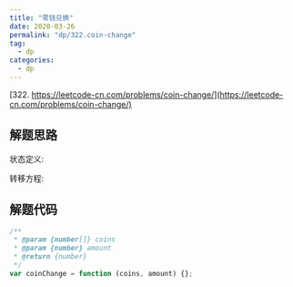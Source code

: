 ```yaml
---
title: "零钱兑换"
date: 2020-03-26
permalink: "dp/322.coin-change"
tag:
  - dp
categories:
  - dp
---
```


[322. https://leetcode-cn.com/problems/coin-change/](https://leetcode-cn.com/problems/coin-change/)

## 解题思路

状态定义:

转移方程:

## 解题代码

```js
/**
 * @param {number[]} coins
 * @param {number} amount
 * @return {number}
 */
var coinChange = function (coins, amount) {};
```
